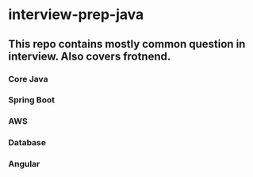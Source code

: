 # interview-prep-java

## This repo contains mostly common question in interview. Also covers frotnend.

### Core Java

### Spring Boot

### AWS

### Database

### Angular
